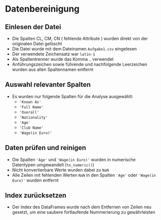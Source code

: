 # Datenbereinigung

## Einlesen der Datei

- Die Spalten CL, CM, CN ( fehlende Attribute ) wurden direkt von der originalen Datei gelöscht
- Die Datei wurde mit dem Dateinamen `Aufgabe1.csv` eingelesen
- Der verwendete Zeichensatz war `latin-1`
- Als Spaltentrenner wurde das Komma `,` verwendet
- Anführungszeichen sowie führende und nachfolgende Leerzeichen wurden aus allen Spaltennamen entfernt

## Auswahl relevanter Spalten

- Es wurden nur folgende Spalten für die Analyse ausgewählt:
  - `'Known As'`
  - `'Full Name'`
  - `'Overall'`
  - `'Nationality'`
  - `'Age'`
  - `'Club Name'`
  - `'Wage(in Euro)'`

## Daten prüfen und reinigen

- Die Spalten `'Age'` und `'Wage(in Euro)'` wurden in numerische Datentypen umgewandelt (`to_numeric()`)
- Nicht konvertierbare Werte wurden dabei zu `NaN`
- Alle Zeilen mit fehlenden Werten `NaN` in den Spalten `'Age'` oder `'Wage(in Euro)'` wurden entfernt

## Index zurücksetzen

- Der Index des DataFrames wurde nach dem Entfernen von Zeilen neu gesetzt, um eine saubere fortlaufende Nummerierung zu gewährleisten
